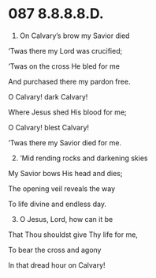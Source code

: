 # 087 8.8.8.8.D.

1.  On Calvary’s brow my Savior died

‘Twas there my Lord was crucified;

‘Twas on the cross He bled for me

And purchased there my pardon free.

O Calvary! dark Calvary!

Where Jesus shed His blood for me;

O Calvary! blest Calvary!

‘Twas there my Savior died for me.

2.  ‘Mid rending rocks and darkening skies

My Savior bows His head and dies;

The opening veil reveals the way

To life divine and endless day.

3.  O Jesus, Lord, how can it be

That Thou shouldst give Thy life for me,

To bear the cross and agony

In that dread hour on Calvary!

